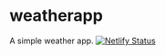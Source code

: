 # weatherapp
A simple weather app. [![Netlify Status](https://api.netlify.com/api/v1/badges/0ebece9b-38d2-448c-9b5e-6d4bf3e4037c/deploy-status)](https://app.netlify.com/sites/weatherbyro/deploys)